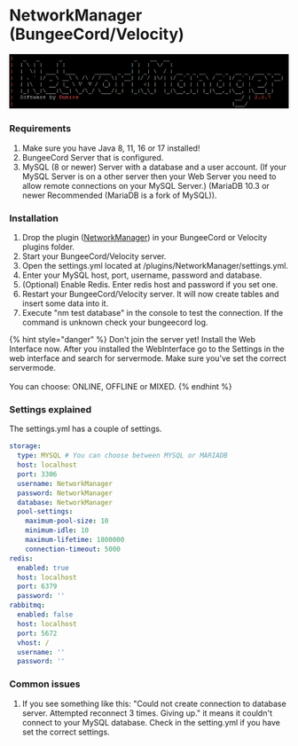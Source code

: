 # NetworkManager (BungeeCord/Velocity)

![](../.gitbook/assets/image.png)

### Requirements

1. Make sure you have Java 8, 11, 16 or 17 installed!​
2. BungeeCord Server that is configured.
3. MySQL (8 or newer) Server with a database and a user account. (If your MySQL Server is on a other server then your Web Server you need to allow remote connections on your MySQL Server.) (MariaDB 10.3 or newer Recommended (MariaDB is a fork of MySQL)).

### Installation

1. Drop the plugin ([NetworkManager](https://www.spigotmc.org/resources/networkmanager.28456/)) in your BungeeCord or Velocity plugins folder.
2. Start your BungeeCord/Velocity server.
3. Open the settings.yml located at /plugins/NetworkManager/settings.yml.
4. Enter your MySQL host, port, username, password and database.
5. (Optional) Enable Redis. Enter redis host and password if you set one.
6. Restart your BungeeCord/Velocity server. It will now create tables and insert some data into it.
7. Execute "nm test database" in the console to test the connection. If the command is unknown check your bungeecord log.

{% hint style="danger" %}
Don't join the server yet! Install the Web Interface now. After you installed the WebInterface go to the Settings in the web interface and search for servermode. Make sure you've set the correct servermode. \
\
You can choose: ONLINE, OFFLINE or MIXED.
{% endhint %}

### Settings explained

The settings.yml has a couple of settings.

```yaml
storage:
  type: MYSQL # You can choose between MYSQL or MARIADB
  host: localhost
  port: 3306
  username: NetworkManager
  password: NetworkManager
  database: NetworkManager
  pool-settings:
    maximum-pool-size: 10
    minimum-idle: 10
    maximum-lifetime: 1800000
    connection-timeout: 5000
redis:
  enabled: true
  host: localhost
  port: 6379
  password: ''
rabbitmq:
  enabled: false
  host: localhost
  port: 5672
  vhost: /
  username: ''
  password: ''
```

### Common issues

1. If you see something like this: "Could not create connection to database server. Attempted reconnect 3 times. Giving up." it means it couldn't connect to your MySQL database. Check in the setting.yml if you have set the correct settings.
